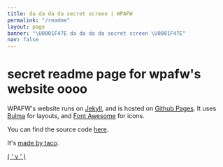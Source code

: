 ```yaml
---
title: da da da da secret screen | WPAFW
permalink: "/readme"
layout: page
banner: "\U0001F47E da da da da secret screen \U0001F47E"
nav: false
---
```


# secret readme page for wpafw's website oooo

WPAFW's website runs on [Jekyll](https://jekyllrb.com/), and is hosted on [Github Pages](https://pages.github.com/). It uses [Bulma](https://bulma.io/) for layouts, and [Font Awesome](https://fontawesome.com/) for icons.

You can find the source code [here](https://github.com/wpafw/wpafw.org).

It's [made by taco](https://daniel.ga/llegos).

[( ' v ' )](https://birb.world)
